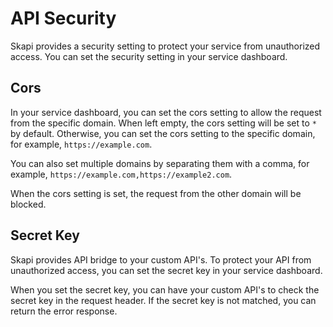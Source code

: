 # API Security

Skapi provides a security setting to protect your service from unauthorized access. You can set the security setting in your service dashboard.

## Cors

In your service dashboard, you can set the cors setting to allow the request from the specific domain.
When left empty, the cors setting will be set to `*` by default. Otherwise, you can set the cors setting to the specific domain, for example, `https://example.com`.

You can also set multiple domains by separating them with a comma, for example, `https://example.com,https://example2.com`.

When the cors setting is set, the request from the other domain will be blocked.

## Secret Key

Skapi provides API bridge to your custom API's. To protect your API from unauthorized access, you can set the secret key in your service dashboard.

When you set the secret key, you can have your custom API's to check the secret key in the request header. If the secret key is not matched, you can return the error response.

